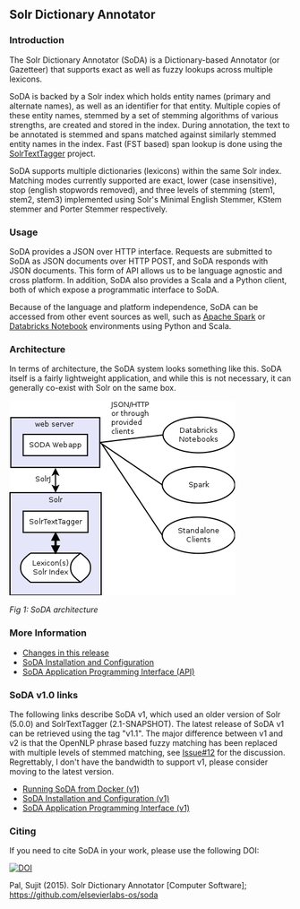 ## Solr Dictionary Annotator

### Introduction

The Solr Dictionary Annotator (SoDA) is a Dictionary-based Annotator (or Gazetteer) that supports exact as well as fuzzy lookups across multiple lexicons.

SoDA is backed by a Solr index which holds entity names (primary and alternate names), as well as an identifier for that entity. Multiple copies of these entity names, stemmed by a set of stemming algorithms of various strengths, are created and stored in the index. During annotation, the text to be annotated is stemmed and spans matched against similarly stemmed entity names in the index. Fast (FST based) span lookup is done using the [SolrTextTagger](https://github.com/OpenSextant/SolrTextTagger) project.

SoDA supports multiple dictionaries (lexicons) within the same Solr index. Matching modes currently supported are exact, lower (case insensitive), stop (english stopwords removed), and three levels of stemming (stem1, stem2, stem3) implemented using Solr's Minimal English Stemmer, KStem stemmer and Porter Stemmer respectively.

### Usage

SoDA provides a JSON over HTTP interface. Requests are submitted to SoDA as JSON documents over HTTP POST, and SoDA responds with JSON documents. This form of API allows us to be language agnostic and cross platform. In addition, SoDA also provides a Scala and a Python client, both of which expose a programmatic interface to SoDA.

Because of the language and platform independence, SoDA can be accessed from other event sources as well, such as [Apache Spark](https://spark.apache.org/) or [Databricks Notebook](https://databricks.com/product/databricks-cloud) environments using Python and Scala.

### Architecture

In terms of architecture, the SoDA system looks something like this. SoDA itself is a fairly lightweight application, and while this is not necessary, it can generally co-exist with Solr on the same box.

![Architecture](docs/architecture.png)

_Fig 1: SoDA architecture_

### More Information

* [Changes in this release](docs/changelog-v2.md)
* [SoDA Installation and Configuration](docs/installation.md)
* [SoDA Application Programming Interface (API)](docs/api.md) 

### SoDA v1.0 links

The following links describe SoDA v1, which used an older version of Solr (5.0.0) and SolrTextTagger (2.1-SNAPSHOT). The latest release of SoDA v1 can be retrieved using the tag "v1.1". The major difference between v1 and v2 is that the OpenNLP phrase based fuzzy matching has been replaced with multiple levels of stemmed matching, see [Issue#12](https://github.com/elsevierlabs-os/soda/issues/12) for the discussion. Regrettably, I don't have the bandwidth to support v1, please consider moving to the latest version.

* [Running SoDA from Docker (v1)](docs/docker-setup-v1.md)
* [SoDA Installation and Configuration (v1)](docs/installation-v1.md)
* [SoDA Application Programming Interface (v1)](docs/api-v1.md) 

### Citing

If you need to cite SoDA in your work, please use the following DOI:

[![DOI](https://zenodo.org/badge/21245/elsevierlabs-os/soda.svg)](https://zenodo.org/badge/latestdoi/21245/elsevierlabs-os/soda) 

Pal, Sujit (2015). Solr Dictionary Annotator [Computer Software]; https://github.com/elsevierlabs-os/soda



